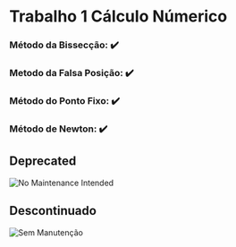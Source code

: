 # Trabalho 1 Cálculo Númerico 
### Método da Bissecção: :heavy_check_mark:
### Metodo da Falsa Posição: :heavy_check_mark:
### Método do Ponto Fixo: :heavy_check_mark:
### Método de Newton: :heavy_check_mark:

## Deprecated
![No Maintenance Intended](http://unmaintained.tech/badge.svg)
## Descontinuado
![Sem Manutenção](http://unmaintained.tech/badge.svg)
